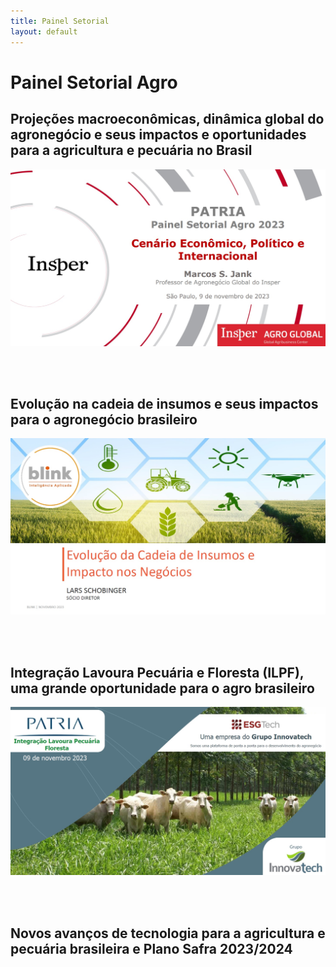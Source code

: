 ```yaml
---
title: Painel Setorial
layout: default
---
```


# Painel Setorial Agro

## Projeções macroeconômicas, dinâmica global do agronegócio e seus impactos e oportunidades para a agricultura e pecuária no Brasil

<a href="pdfs/231109_Patria_Marcos_Jank.pdf" class="image fit"><img src="imgs/231109_Patria_Marcos_Jank.jpg" alt=""></a>

<br/>
<br/>

## Evolução na cadeia de insumos e seus impactos para o agronegócio brasileiro

<a href="pdfs/231109_Patria_Blink_LarsSchobinger.pdf" class="image fit"><img src="imgs/231109_Patria_Blink_LarsSchobinger.jpg" alt=""></a>

<br/>
<br/>

## Integração Lavoura Pecuária e Floresta (ILPF), uma grande oportunidade para o agro brasileiro

<a href="pdfs/231109_Patria_João_Comério.pdf" class="image fit"><img src="imgs/231109_Patria_João_Comério.jpg" alt=""></a>

<br/>
<br/>

## Novos avanços de tecnologia para a agricultura e pecuária brasileira e Plano Safra 2023/2024

<a href="pdfs/231109_Patria_Silvia_Massruhá.pdf" class="image fit"><img src="imgs/231109_Patria_Silvia_Massruhá.jpg" alt=""></a>
